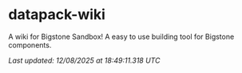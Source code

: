 # datapack-wiki
A wiki for Bigstone Sandbox! A easy to use building tool for Bigstone components.

_Last updated: 12/08/2025 at 18:49:11.318 UTC_
